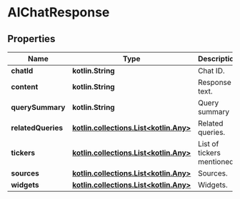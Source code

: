 
# AIChatResponse

## Properties
Name | Type | Description | Notes
------------ | ------------- | ------------- | -------------
**chatId** | **kotlin.String** | Chat ID. |  [optional]
**content** | **kotlin.String** | Response text. |  [optional]
**querySummary** | **kotlin.String** | Query summary |  [optional]
**relatedQueries** | [**kotlin.collections.List&lt;kotlin.Any&gt;**](kotlin.Any.md) | Related queries. |  [optional]
**tickers** | [**kotlin.collections.List&lt;kotlin.Any&gt;**](kotlin.Any.md) | List of tickers mentioned. |  [optional]
**sources** | [**kotlin.collections.List&lt;kotlin.Any&gt;**](kotlin.Any.md) | Sources. |  [optional]
**widgets** | [**kotlin.collections.List&lt;kotlin.Any&gt;**](kotlin.Any.md) | Widgets. |  [optional]



